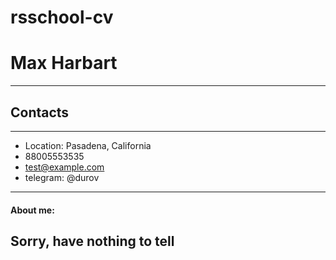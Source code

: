 # rsschool-cv
# Max Harbart
***
## Contacts 
---
* Location: Pasadena, California
* 88005553535
* test@example.com
* telegram: @durov
---
#### About me:
Sorry, have nothing to tell
---




